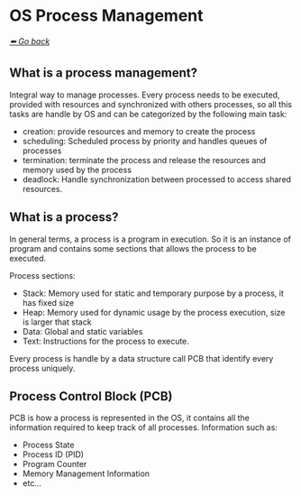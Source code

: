 # OS Process Management

*[:arrow_left: Go back](../GENERAL.md)*

## What is a process management?

Integral way to manage processes.
Every process needs to be executed, provided with resources and synchronized with others processes, so all this tasks are handle by OS and can be categorized by the following main task: 

- creation: provide resources and memory to create the process 
- scheduling: Scheduled process by priority and handles queues of processes
- termination: terminate the process and release the resources and memory used by the process
- deadlock: Handle synchronization between processed to access shared resources.


## What is a process?

In general terms, a process is a program in execution. So it is an instance of program and contains some sections that allows the process to be executed.

Process sections:

- Stack: Memory used for static and temporary purpose by a process, it has fixed size
- Heap: Memory used for dynamic usage by the process execution, size is larger that stack
- Data: Global and static variables
- Text: Instructions for the process to execute.

Every process is handle by a data structure call PCB that identify every process uniquely.

## Process Control Block (PCB)

PCB is how a process is represented in the OS, it contains all the information required to keep track of all processes. Information such as:

- Process State
- Process ID (PID)
- Program Counter
- Memory Management Information
- etc...